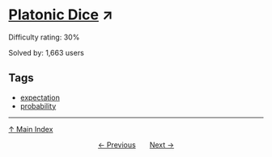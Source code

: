 # [Platonic Dice](https://projecteuler.net/problem=389) ↗️

Difficulty rating: 30%

Solved by: 1,663 users
## Tags

- [expectation](../tags/expectation.md)
- [probability](../tags/probability.md)



---

[↑ Main Index](../README.md)


<div align=center><a href='388.md'>← Previous</a> &nbsp;&nbsp; &nbsp;&nbsp;  <a href='390.md'>Next →</a></div>
